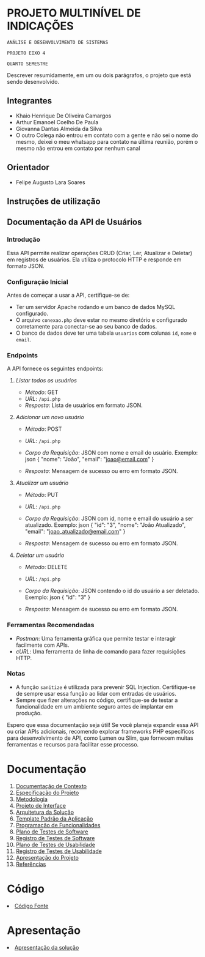 # PROJETO MULTINÍVEL DE INDICAÇÕES

`ANÁLISE E DESENVOLVIMENTO DE SISTEMAS`

`PROJETO EIXO 4`

`QUARTO SEMESTRE`

Descrever resumidamente, em um ou dois parágrafos, o projeto que está sendo desenvolvido.

## Integrantes

* Khaio Henrique De Oliveira Camargos
* Arthur Emanoel Coelho De Paula
* Giovanna Dantas Almeida da Silva
* O outro Colega não entrou em contato com a gente e não sei o nome do mesmo, deixei o meu whatsapp para contato na última reunião, porém o mesmo não entrou em contato por nenhum canal

## Orientador

* Felipe Augusto Lara Soares

## Instruções de utilização

## Documentação da API de Usuários

### Introdução

Essa API permite realizar operações CRUD (Criar, Ler, Atualizar e Deletar) em registros de usuários. Ela utiliza o protocolo HTTP e responde em formato JSON.

### Configuração Inicial

Antes de começar a usar a API, certifique-se de:

- Ter um servidor Apache rodando e um banco de dados MySQL configurado.
- O arquivo `conexao.php` deve estar no mesmo diretório e configurado corretamente para conectar-se ao seu banco de dados.
- O banco de dados deve ter uma tabela `usuarios` com colunas `id`, `nome` e `email`.

### Endpoints

A API fornece os seguintes endpoints:

1. *Listar todos os usuários*
   
   - *Método*: GET
   - *URL*: `/api.php`
   - *Resposta*: Lista de usuários em formato JSON.
   
2. *Adicionar um novo usuário*

   - *Método*: POST
   - *URL*: `/api.php`
   - *Corpo da Requisição*: JSON com nome e email do usuário. Exemplo:
     json
     {
       "nome": "João",
       "email": "joao@email.com"
     }
     
   - *Resposta*: Mensagem de sucesso ou erro em formato JSON.

3. *Atualizar um usuário*

   - *Método*: PUT
   - *URL*: `/api.php`
   - *Corpo da Requisição*: JSON com id, nome e email do usuário a ser atualizado. Exemplo:
     json
     {
       "id": "3",
       "nome": "João Atualizado",
       "email": "joao_atualizado@email.com"
     }
     
   - *Resposta*: Mensagem de sucesso ou erro em formato JSON.

4. *Deletar um usuário*

   - *Método*: DELETE
   - *URL*: `/api.php`
   - *Corpo da Requisição*: JSON contendo o id do usuário a ser deletado. Exemplo:
     json
     {
       "id": "3"
     }
     
   - *Resposta*: Mensagem de sucesso ou erro em formato JSON.

### Ferramentas Recomendadas

- *Postman*: Uma ferramenta gráfica que permite testar e interagir facilmente com APIs.
- *cURL*: Uma ferramenta de linha de comando para fazer requisições HTTP.

### Notas

- A função `sanitize` é utilizada para prevenir SQL Injection. Certifique-se de sempre usar essa função ao lidar com entradas de usuários.
- Sempre que fizer alterações no código, certifique-se de testar a funcionalidade em um ambiente seguro antes de implantar em produção.

Espero que essa documentação seja útil! Se você planeja expandir essa API ou criar APIs adicionais, recomendo explorar frameworks PHP específicos para desenvolvimento de API, como Lumen ou Slim, que fornecem muitas ferramentas e recursos para facilitar esse processo.

# Documentação

<ol>
<li><a href="docs/01-Documentação de Contexto.md"> Documentação de Contexto</a></li>
<li><a href="docs/02-Especificação do Projeto.md"> Especificação do Projeto</a></li>
<li><a href="docs/03-Metodologia.md"> Metodologia</a></li>
<li><a href="docs/04-Projeto de Interface.md"> Projeto de Interface</a></li>
<li><a href="docs/05-Arquitetura da Solução.md"> Arquitetura da Solução</a></li>
<li><a href="docs/06-Template Padrão da Aplicação.md"> Template Padrão da Aplicação</a></li>
<li><a href="docs/07-Programação de Funcionalidades.md"> Programação de Funcionalidades</a></li>
<li><a href="docs/08-Plano de Testes de Software.md"> Plano de Testes de Software</a></li>
<li><a href="docs/09-Registro de Testes de Software.md"> Registro de Testes de Software</a></li>
<li><a href="docs/10-Plano de Testes de Usabilidade.md"> Plano de Testes de Usabilidade</a></li>
<li><a href="docs/11-Registro de Testes de Usabilidade.md"> Registro de Testes de Usabilidade</a></li>
<li><a href="docs/12-Apresentação do Projeto.md"> Apresentação do Projeto</a></li>
<li><a href="docs/13-Referências.md"> Referências</a></li>
</ol>

# Código

<li><a href="src/README.md"> Código Fonte</a></li>

# Apresentação

<li><a href="presentation/README.md"> Apresentação da solução</a></li>
